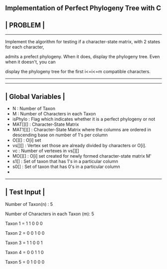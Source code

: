 Implementation of Perfect Phylogeny Tree with C
-----------------
|    PROBLEM    |
-----------------

-------
Implement the algorithm for testing if a character-state matrix, with 2 states for each character,

admits a prefect phylogeny. When it does, display the phylogeny tree. Even when it doesn't, you can

display the phylogeny tree for the first i<=i<=m compatible characters. 

********************

-------------------------
|    Global Variables   |
-------------------------
 * N : Number of Taxon
 * M : Number of Characters in each Taxon
 * isPhylo : Flag which indicates whether it is a perfect phylogeny or not
 * MAT[][] : Character-State Matrix
 * MAT1[][] : Character-State Matrix where the columns are ordered in descending base on number of 1's per column 
 * O[][] : O[i] set
 * vs[][] : Vertex set those are already divided by characters or O[i].
 * vc : Number of vertexes in vs[][]
 * MO[][] : O[i] set created for newly formed character-state matrix M'
 * s1[] : Set of taxon that has 1's in a particular column
 * s0[] : Set of taxon that has 0's in a particular column
 *  



 --------------------
 |   Test Input     |
 -------------------- 
 Number of Taxon(n) : 5
 
 Number of Characters in each Taxon (m): 5
 
  
  Taxon 1 = 1 1 0 0 0
  
  Taxon 2 = 0 0 1 0 0
  
  Taxon 3 = 1 1 0 0 1
  
  Taxon 4 = 0 0 1 1 0
  
  Taxon 5 = 0 1 0 0 0
  


